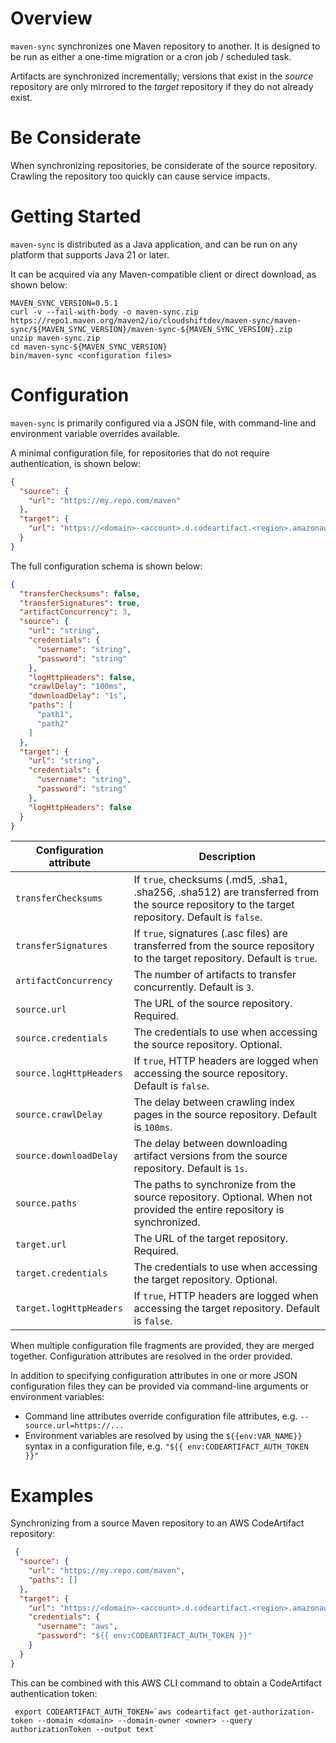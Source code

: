 # Overview

`maven-sync` synchronizes one Maven repository to another. It is designed to be run as either a one-time migration or a
cron job / scheduled task.

Artifacts are synchronized incrementally; versions that exist in the _source_ repository are only mirrored to the
_target_ repository if they do not already exist.

# Be Considerate

When synchronizing repositories, be considerate of the source repository. Crawling the repository too quickly can cause service impacts.

# Getting Started

`maven-sync` is distributed as a Java application, and can be run on any platform that supports Java 21 or later.

It can be acquired via any Maven-compatible client or direct download, as shown below:

```shell
MAVEN_SYNC_VERSION=0.5.1
curl -v --fail-with-body -o maven-sync.zip https://repo1.maven.org/maven2/io/cloudshiftdev/maven-sync/maven-sync/${MAVEN_SYNC_VERSION}/maven-sync-${MAVEN_SYNC_VERSION}.zip
unzip maven-sync.zip
cd maven-sync-${MAVEN_SYNC_VERSION}
bin/maven-sync <configuration files>
```

# Configuration

`maven-sync` is primarily configured via a JSON file, with command-line and environment variable overrides available.

A minimal configuration file, for repositories that do not require authentication, is shown below:

```json
{
  "source": {
    "url": "https://my.repo.com/maven"
  },
  "target": {
    "url": "https://<domain>-<account>.d.codeartifact.<region>.amazonaws.com/maven/<repository>/"
  }
}
```

The full configuration schema is shown below:

```json
{
  "transferChecksums": false,
  "transferSignatures": true,
  "artifactConcurrency": 3,
  "source": {
    "url": "string",
    "credentials": {
      "username": "string",
      "password": "string"
    },
    "logHttpHeaders": false,
    "crawlDelay": "100ms",
    "downloadDelay": "1s",
    "paths": [
      "path1",
      "path2"
    ]
  },
  "target": {
    "url": "string",
    "credentials": {
      "username": "string",
      "password": "string"
    },
    "logHttpHeaders": false
  }
}
```

| Configuration attribute | Description                                                                                                                                   |
|-------------------------|-----------------------------------------------------------------------------------------------------------------------------------------------|
| `transferChecksums`     | If `true`, checksums (.md5, .sha1, .sha256, .sha512) are transferred from the source repository to the target repository. Default is `false`. |
| `transferSignatures`    | If `true`, signatures (.asc files) are transferred from the source repository to the target repository. Default is `true`.                    |
| `artifactConcurrency`   | The number of artifacts to transfer concurrently. Default is `3`.                                                                             | 
| `source.url`            | The URL of the source repository. Required.                                                                                                   |
| `source.credentials`    | The credentials to use when accessing the source repository. Optional.                                                                        |
| `source.logHttpHeaders` | If `true`, HTTP headers are logged when accessing the source repository. Default is `false`.                                                  |
| `source.crawlDelay`     | The delay between crawling index pages in the source repository. Default is `100ms`.                                                          |
| `source.downloadDelay`  | The delay between downloading artifact versions from the source repository. Default is `1s`.                                                  |
| `source.paths`          | The paths to synchronize from the source repository. Optional. When not provided the entire repository is synchronized.                       |
| `target.url`            | The URL of the target repository. Required.                                                                                                   |
| `target.credentials`    | The credentials to use when accessing the target repository. Optional.                                                                        |
| `target.logHttpHeaders` | If `true`, HTTP headers are logged when accessing the target repository. Default is `false`.                                                  |

When multiple configuration file fragments are provided, they are merged together. Configuration attributes are resolved in the order provided.

In addition to specifying configuration attributes in one or more JSON configuration files they can be provided via command-line arguments or environment variables:

* Command line attributes override configuration file attributes, e.g. `--source.url=https://...`
* Environment variables are resolved by using the `${{env:VAR_NAME}}` syntax in a configuration file, e.g. `"${{ env:CODEARTIFACT_AUTH_TOKEN }}"`

# Examples

Synchronizing from a source Maven repository to an AWS CodeArtifact repository:

```json
 {
  "source": {
    "url": "https://my.repo.com/maven",
    "paths": []
  },
  "target": {
    "url": "https://<domain>-<account>.d.codeartifact.<region>.amazonaws.com/maven/<repository>/",
    "credentials": {
      "username": "aws",
      "password": "${{ env:CODEARTIFACT_AUTH_TOKEN }}"
    }
  }
}

```
This can be combined with this AWS CLI command to obtain a CodeArtifact authentication token:

```shell
 export CODEARTIFACT_AUTH_TOKEN=`aws codeartifact get-authorization-token --domain <domain> --domain-owner <owner> --query authorizationToken --output text`
```
